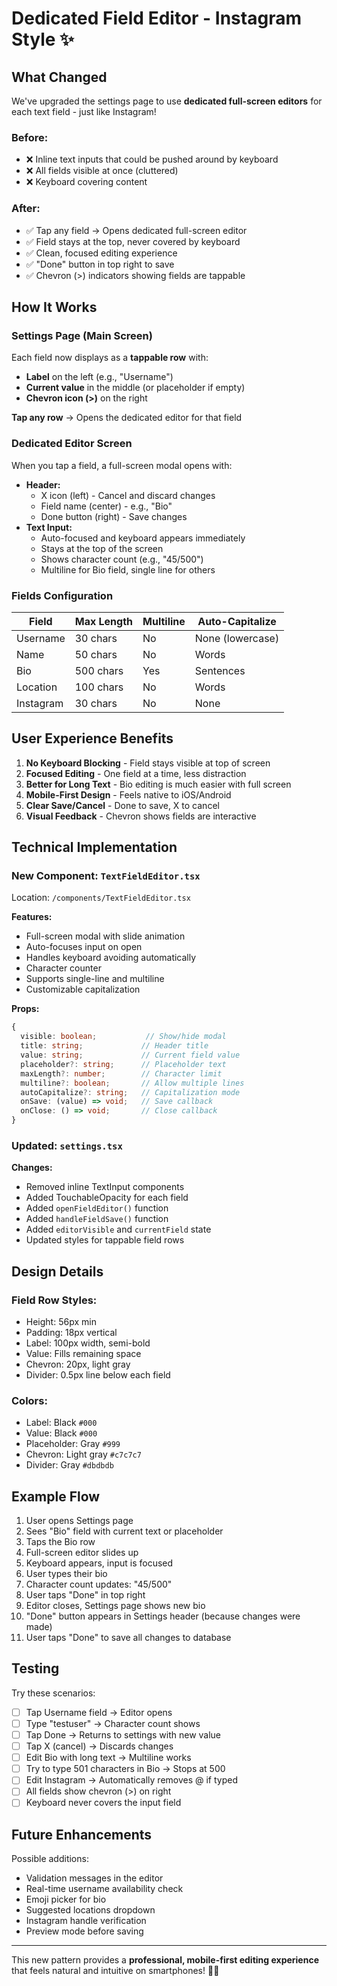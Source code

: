 # Dedicated Field Editor - Instagram Style ✨

## What Changed

We've upgraded the settings page to use **dedicated full-screen editors** for each text field - just like Instagram!

### Before:
- ❌ Inline text inputs that could be pushed around by keyboard
- ❌ All fields visible at once (cluttered)
- ❌ Keyboard covering content

### After:
- ✅ Tap any field → Opens dedicated full-screen editor
- ✅ Field stays at the top, never covered by keyboard
- ✅ Clean, focused editing experience
- ✅ "Done" button in top right to save
- ✅ Chevron (>) indicators showing fields are tappable

## How It Works

### Settings Page (Main Screen)
Each field now displays as a **tappable row** with:
- **Label** on the left (e.g., "Username")
- **Current value** in the middle (or placeholder if empty)
- **Chevron icon (>)** on the right

**Tap any row** → Opens the dedicated editor for that field

### Dedicated Editor Screen
When you tap a field, a full-screen modal opens with:
- **Header:**
  - X icon (left) - Cancel and discard changes
  - Field name (center) - e.g., "Bio"
  - Done button (right) - Save changes
- **Text Input:**
  - Auto-focused and keyboard appears immediately
  - Stays at the top of the screen
  - Shows character count (e.g., "45/500")
  - Multiline for Bio field, single line for others

### Fields Configuration

| Field | Max Length | Multiline | Auto-Capitalize |
|-------|-----------|-----------|-----------------|
| Username | 30 chars | No | None (lowercase) |
| Name | 50 chars | No | Words |
| Bio | 500 chars | Yes | Sentences |
| Location | 100 chars | No | Words |
| Instagram | 30 chars | No | None |

## User Experience Benefits

1. **No Keyboard Blocking** - Field stays visible at top of screen
2. **Focused Editing** - One field at a time, less distraction
3. **Better for Long Text** - Bio editing is much easier with full screen
4. **Mobile-First Design** - Feels native to iOS/Android
5. **Clear Save/Cancel** - Done to save, X to cancel
6. **Visual Feedback** - Chevron shows fields are interactive

## Technical Implementation

### New Component: `TextFieldEditor.tsx`
Location: `/components/TextFieldEditor.tsx`

**Features:**
- Full-screen modal with slide animation
- Auto-focuses input on open
- Handles keyboard avoiding automatically
- Character counter
- Supports single-line and multiline
- Customizable capitalization

**Props:**
```typescript
{
  visible: boolean;           // Show/hide modal
  title: string;             // Header title
  value: string;             // Current field value
  placeholder?: string;      // Placeholder text
  maxLength?: number;        // Character limit
  multiline?: boolean;       // Allow multiple lines
  autoCapitalize?: string;   // Capitalization mode
  onSave: (value) => void;   // Save callback
  onClose: () => void;       // Close callback
}
```

### Updated: `settings.tsx`

**Changes:**
- Removed inline TextInput components
- Added TouchableOpacity for each field
- Added `openFieldEditor()` function
- Added `handleFieldSave()` function
- Added `editorVisible` and `currentField` state
- Updated styles for tappable field rows

## Design Details

### Field Row Styles:
- Height: 56px min
- Padding: 18px vertical
- Label: 100px width, semi-bold
- Value: Fills remaining space
- Chevron: 20px, light gray
- Divider: 0.5px line below each field

### Colors:
- Label: Black `#000`
- Value: Black `#000`
- Placeholder: Gray `#999`
- Chevron: Light gray `#c7c7c7`
- Divider: Gray `#dbdbdb`

## Example Flow

1. User opens Settings page
2. Sees "Bio" field with current text or placeholder
3. Taps the Bio row
4. Full-screen editor slides up
5. Keyboard appears, input is focused
6. User types their bio
7. Character count updates: "45/500"
8. User taps "Done" in top right
9. Editor closes, Settings page shows new bio
10. "Done" button appears in Settings header (because changes were made)
11. User taps "Done" to save all changes to database

## Testing

Try these scenarios:
- [ ] Tap Username field → Editor opens
- [ ] Type "testuser" → Character count shows
- [ ] Tap Done → Returns to settings with new value
- [ ] Tap X (cancel) → Discards changes
- [ ] Edit Bio with long text → Multiline works
- [ ] Try to type 501 characters in Bio → Stops at 500
- [ ] Edit Instagram → Automatically removes @ if typed
- [ ] All fields show chevron (>) on right
- [ ] Keyboard never covers the input field

## Future Enhancements

Possible additions:
- Validation messages in the editor
- Real-time username availability check
- Emoji picker for bio
- Suggested locations dropdown
- Instagram handle verification
- Preview mode before saving

---

This new pattern provides a **professional, mobile-first editing experience** that feels natural and intuitive on smartphones! 📱✨

